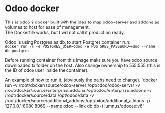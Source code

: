 # Odoo docker

This is odoo 9 docker built with the idea to map odoo-server and addons as volumes to host for ease of management.   
The Dockerfile works, but I will not call it production ready.  

Odoo is using Postgres as db, to start Postgres container run:  
`docker run -d -e POSTGRES_USER=odoo -e POSTGRES_PASSWORD=odoo --name db postgres`  

Before running container from this image make sure you have odoo source downloaded to folder on the host. Also change ownership to 555:555 (this is the ID of odoo user inside the container).

An example of how to run it, (obviously the paths need to change). 
`docker run -v /root/docker/source/odoo-server:/opt/odoo/odoo-server -v /root/docker/source/enterprise_addons:/opt/odoo/enterprise_addons -v /root/docker/source/data:/opt/odoo/data -v /root/docker/source/additional_addons:/opt/odoo/additional_addons -p 127.0.0.1:8080:8069 --name odoo --link db:db -t lumnus/odooee:v6'
